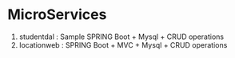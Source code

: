 # MicroServices

1. studentdal : Sample SPRING Boot + Mysql + CRUD operations 
2. locationweb : SPRING Boot + MVC + Mysql + CRUD operations
